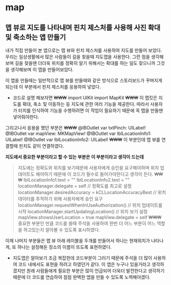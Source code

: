 # map
## 맵 뷰로 지도를 나타내며 핀치 제스처를 사용해 사진 확대 및 축소하는 앱 만들기

내가 직접 만들어 본 앱으로는 맵 뷰와 핀치 제스처를 사용하여 지도를 만들어 보았다.
우리는 일상생활에서 많은 사람들이 길을 찾을때 지도앱을 사용한다. 그런 점을 생각해보며 길을 찾을땐 더더욱 위치를 정확히 알기 위해서는 확대를 하는 일도 잦으니까 그것을 생각해보며 이 앱을 만들어보았다.

이 앱을 만들때는 일반적으로 맵 뷰를 만들때와 같은 방식으로 스토리보드가 꾸며지게 되는데 이 부분에서 핀치 제스처를 응용하여 넣었다.
- 코드로 설명 해보자면
₩₩₩
import UIKit
import MapKit
₩₩₩
이 맵킷은 지도를 확대, 축소 및 이동하는 등 지도에 관한 여러 기능을 제공한다. 따라서 사용자가 터치를 인식하여 기능을 수행하려면 이 작업이 필요하기 때문에 꼭 맵을 만들땐 넣어줘야한다.

그리고나서 응용을 했던 부분은
₩₩₩
    @IBOutlet var txtPinch: UILabel!
    @IBOutlet var mapView: MKMapView!
    @IBOutlet var lblLocationInfo1: UILabel!
    @IBOutlet var lblLocationInfo2: UILabel!
₩₩₩
이 부분인데 맵 뷰를 연결할때 핀치도 같이 연결하였다.

**지도에서 중요한 부분이라고 할 수 있는 부분은 이 부분이라고 생각이 드는데**
> 지도에는 정확도와 위치를 보기때문에 사용자에게 승인을 요구해야하며 위치 업데이트도 해야하기 때문에 이 코드가 필수로 들어가야한다고 생각이 든다.
₩₩₩
lblLocationInfo1.text = ""
        lblLocationInfo2.text = ""
        locationManager.delegate = self
        // 정확도를 최고로 설정
        locationManager.desiredAccuracy = kCLLocationAccuracyBest
        // 위치 데이터를 추적하기 위해 사용자에게 승인 요구
        locationManager.requestWhenInUseAuthorization()
        // 위치 업데이트를 시작
        locationManager.startUpdatingLocation()
        // 위치 보기 설정
        mapView.showsUserLocation = true
        mapView.delegate = self
₩₩₩
> 중요한 부분인 만큼 코드를 쓸때 주석을 사용하여 한번 더 어느 부분이 어느 역할을 하고있는지 알아볼 수 있도록 표시하였다.

이제 나머지 부분들은 맵 뷰 아래 레이블을 두개를 만들어서 하나는 현재위치가 나타나게, 또 하나는 설정해둔 장소의 이름이 뜨도록 표현하였다.

- 지도앱은 알아보기 조금 복잡한데 코드부분이 그러기 때문에 주석을 더 많이 사용하여 코드 내에서도 표현을 하려고 하였던거 같다. 이 앱은 누구나 있을거라고 생각하겠지만 원래 사람들애게 필요한 부분은 많이 언급되어 더욱더 발전한다고 생각하기 때문에 더 코드를 연습하여 점점 완벽한 앱을 만들 수 있도록 노력해야겠다.
